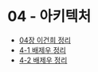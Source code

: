 # 04 - 아키텍처

- [04장 이건희 정리](https://unleashed-redcurrant-8ed.notion.site/4-15f91a2ad10e803eb2cae26e0f0e92e4?pvs=4)
- [4-1 배제우 정리](https://20240228.tistory.com/401)
- [4-2 배제우 정리](https://www.notion.so/RealMySQL-8-0-4-2-InnoDB-1617d6692ca880e7a721f606965f1db7)
